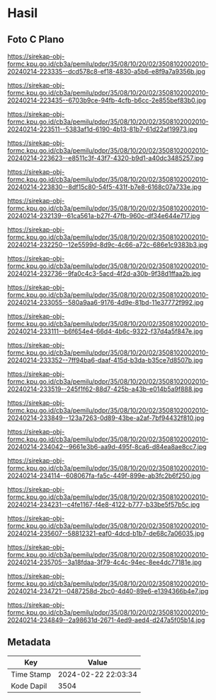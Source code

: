 # Hasil

## Foto C Plano

https://sirekap-obj-formc.kpu.go.id/cb3a/pemilu/pdpr/35/08/10/20/02/3508102002010-20240214-223335--dcd578c8-ef18-4830-a5b6-e8f9a7a9356b.jpg

https://sirekap-obj-formc.kpu.go.id/cb3a/pemilu/pdpr/35/08/10/20/02/3508102002010-20240214-223435--6703b9ce-94fb-4cfb-b6cc-2e855bef83b0.jpg

https://sirekap-obj-formc.kpu.go.id/cb3a/pemilu/pdpr/35/08/10/20/02/3508102002010-20240214-223511--5383af1d-6190-4b13-81b7-61d22af19973.jpg

https://sirekap-obj-formc.kpu.go.id/cb3a/pemilu/pdpr/35/08/10/20/02/3508102002010-20240214-223623--e8511c3f-43f7-4320-b9d1-a40dc3485257.jpg

https://sirekap-obj-formc.kpu.go.id/cb3a/pemilu/pdpr/35/08/10/20/02/3508102002010-20240214-223830--8df15c80-54f5-431f-b7e8-6168c07a733e.jpg

https://sirekap-obj-formc.kpu.go.id/cb3a/pemilu/pdpr/35/08/10/20/02/3508102002010-20240214-232139--61ca561a-b27f-47fb-960c-df34e644e717.jpg

https://sirekap-obj-formc.kpu.go.id/cb3a/pemilu/pdpr/35/08/10/20/02/3508102002010-20240214-232250--12e5599d-8d9c-4c66-a72c-686e1c9383b3.jpg

https://sirekap-obj-formc.kpu.go.id/cb3a/pemilu/pdpr/35/08/10/20/02/3508102002010-20240214-232736--9fa0c4c3-5acd-4f2d-a30b-9f38d1ffaa2b.jpg

https://sirekap-obj-formc.kpu.go.id/cb3a/pemilu/pdpr/35/08/10/20/02/3508102002010-20240214-233055--580a9aa6-9176-4d9e-81bd-11e37772f992.jpg

https://sirekap-obj-formc.kpu.go.id/cb3a/pemilu/pdpr/35/08/10/20/02/3508102002010-20240214-233111--b6f654e4-66d4-4b6c-9322-f37d4a5f847e.jpg

https://sirekap-obj-formc.kpu.go.id/cb3a/pemilu/pdpr/35/08/10/20/02/3508102002010-20240214-233352--7ff94ba6-daaf-415d-b3da-b35ce7d8507b.jpg

https://sirekap-obj-formc.kpu.go.id/cb3a/pemilu/pdpr/35/08/10/20/02/3508102002010-20240214-233519--245f1f62-88d7-425b-a43b-e014b5a9f888.jpg

https://sirekap-obj-formc.kpu.go.id/cb3a/pemilu/pdpr/35/08/10/20/02/3508102002010-20240214-233849--123a7263-0d89-43be-a2af-7bf94432f810.jpg

https://sirekap-obj-formc.kpu.go.id/cb3a/pemilu/pdpr/35/08/10/20/02/3508102002010-20240214-234042--9661e3b6-aa9d-495f-8ca6-d84ea8ae8cc7.jpg

https://sirekap-obj-formc.kpu.go.id/cb3a/pemilu/pdpr/35/08/10/20/02/3508102002010-20240214-234114--608067fa-fa5c-449f-899e-ab3fc2b6f250.jpg

https://sirekap-obj-formc.kpu.go.id/cb3a/pemilu/pdpr/35/08/10/20/02/3508102002010-20240214-234231--c4fe1167-f4e8-4122-b777-b33be5f57b5c.jpg

https://sirekap-obj-formc.kpu.go.id/cb3a/pemilu/pdpr/35/08/10/20/02/3508102002010-20240214-235607--58812321-eaf0-4dcd-b1b7-de68c7a06035.jpg

https://sirekap-obj-formc.kpu.go.id/cb3a/pemilu/pdpr/35/08/10/20/02/3508102002010-20240214-235705--3a18fdaa-3f79-4c4c-94ec-8ee4dc77181e.jpg

https://sirekap-obj-formc.kpu.go.id/cb3a/pemilu/pdpr/35/08/10/20/02/3508102002010-20240214-234721--0487258d-2bc0-4d40-89e6-e1394366b4e7.jpg

https://sirekap-obj-formc.kpu.go.id/cb3a/pemilu/pdpr/35/08/10/20/02/3508102002010-20240214-234849--2a98631d-2671-4ed9-aed4-d247a5f05b14.jpg


## Metadata

| Key        | Value               |
| ---------- | ------------------- |
| Time Stamp | 2024-02-22 22:03:34 |
| Kode Dapil | 3504                |



